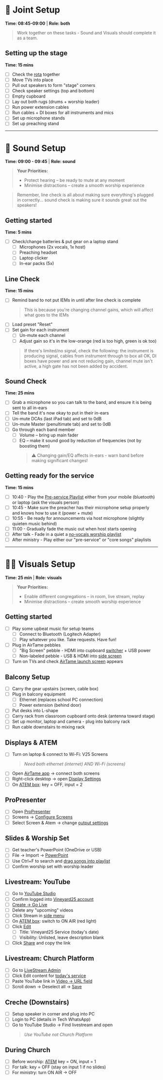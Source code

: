 # 🤝 Joint Setup
**Time: 08:45-09:00** | **Role: both**

> Work together on these tasks - Sound and Visuals should complete it as a team.

## Setting up the stage
**Time: 15 mins**
- [ ] Check the [rota](https://vineyard25.churchsuite.com/my/rotas/all) together
- [ ] Move TVs into place
- [ ] Pull out speakers to form "stage" corners
- [ ] Check speaker settings (top and bottom)
- [ ] Empty cupboard
- [ ] Lay out both rugs (drums + worship leader)
- [ ] Run power extension cables
- [ ] Run cables + DI boxes for all instruments and mics
- [ ] Set up microphone stands
- [ ] Set up preaching stand

---

# 🎵 Sound Setup
**Time: 09:00 - 09:45** | **Role: sound**

> **Your Priorities:**
> - Protect hearing – be ready to mute at any moment
> - Minimise distractions – create a smooth worship experience

> Remember, line check is all about making sure everything's plugged in correctly... sound check is making sure it sounds great out the speakers!

## Getting started
**Time: 5 mins**
- [ ] Check/change batteries & put gear on a laptop stand
  - [ ] Microphones (2x vocals, 1x host)
  - [ ] Preaching headset
  - [ ] Laptop clicker
  - [ ] In-ear packs (5x)
     
## Line Check
**Time: 15 mins**
- [ ] Remind band to not put IEMs in until after line check is complete
  > This is because you're changing channel gains, which will affect what goes to the IEMs
- [ ] Load preset "Reset"
- [ ] Set gain for each instrument
  - [ ] Un-mute each channel
  - [ ] Adjust gain so it's in the low-orange (red is too high, green is ok too)
  > If there's limited/no signal, check the following: the instrument is producing signal, cables from instrument through to box all OK, DI boxes have power and are not reducing gain, channel mute isn't active, a high gate has not been added by accident.

## Sound Check
**Time: 25 mins**
- [ ] Grab a microphone so you can talk to the band, and ensure it is being sent to all in-ears
- [ ] Tell the band it's now okay to put in their in-ears
- [ ] Un-mute DCAs (last iPad tab) and set to 0dB
- [ ] Un-mute Master (penultimate tab) and set to 0dB
- [ ] Go through each band member
  - [ ] Volume – bring up main fader
  - [ ] EQ – make it sound good by reduction of frequencies (not by boosting them)
    > ⚠️ Changing gain/EQ affects in-ears - warn band before making significant changes!

## Getting ready for the service
**Time: 15 mins**
- [ ] 10:40 - Play the [Pre-service Playlist](https://open.spotify.com/playlist/6eFHoqPnNc89xkq8eM78Bj) either from your mobile (bluetooth) or laptop (ask the visuals person)
- [ ] 10:45 - Make sure the preacher has their microphone setup properly and knows how to use it (power + mute)
- [ ] 10:55 - Be ready for announcements via host microphone (slightly quieten music behind)
- [ ] 11:00 - Gradually fade the music out when host starts opening
- [ ] After talk - Fade in a quiet a [no-vocals worship playlist](https://open.spotify.com/playlist/7dqiLIfuehHZvHQdHoHEaF)
- [ ] After ministry - Play either our "pre-service" or "core songs" playlists

---

# 👨‍💻 Visuals Setup
**Time: 25 min** | **Role: visuals**

> **Your Priorities:**
> - Enable different congregations – in room, live stream, replay
> - Minimise distractions – create smooth worship experience

## Getting started
- [ ] Play some upbeat music for setup teams
  - [ ] Connect to Bluetooth (Logitech Adapter)
  - [ ] Play whatever you like. Take requests. Have fun!
- [ ] Plug in AirTame pebbles
  - [ ] "Big Screen" pebble - HDMI into cupboard [switcher](https://tech.vineyard25.org/assets/hdmi-switcher.jpg) + USB power
  - [ ] Non-labeled pebble - USB & HDMI into [side screen](https://tech.vineyard25.org/assets/airtame-sidescreen.jpg)
- [ ] Turn on TVs and check [AirTame launch screen](https://tech.vineyard25.org/assets/airtame-launch-screen.jpg) appears

## Balcony Setup
- [ ] Carry the gear upstairs (screen, cable box)
- [ ] Plug in balcony equipment
  - [ ] Ethernet (replaces school PC connection)
  - [ ] Power extension (behind door)
- [ ] Put desks into L-shape
- [ ] Carry rack from classroom cupboard onto desk (antenna toward stage)
- [ ] Set up monitor, laptop and camera - plug into balcony rack
- [ ] Run cable downstairs to mixing rack

## Displays & ATEM

- [ ] Turn on laptop & connect to Wi-Fi: V25 Screens
  > *Need both ethernet (internet) AND Wi-Fi (screens)*
- [ ] Open [AirTame app](https://tech.vineyard25.org/assets/airtamelogo.jpg) → connect both screens
- [ ] Right-click desktop → open [Display Settings](https://tech.vineyard25.org/assets/desktop-right-click.jpg)
- [ ] On [ATEM box](https://tech.vineyard25.org/assets/atembuttons.png): key = OFF, input = 2

## ProPresenter

- [ ] Open [ProPresenter](https://tech.vineyard25.org/assets/propresenter.png)
- [ ] Screens → [Configure Screens](https://tech.vineyard25.org/assets/configscreens.png)
- [ ] Select Screen & Atem → change [output settings](https://tech.vineyard25.org/assets/screensetup.png)

## Slides & Worship Set

- [ ] Get teacher's PowerPoint (OneDrive or USB)
- [ ] File → Import → [PowerPoint](https://tech.vineyard25.org/assets/importslides.png)
- [ ] Use Ctrl+F to search and [drag songs into playlist](https://tech.vineyard25.org/assets/addsong2.png)
- [ ] Confirm worship set with worship leader

## Livestream: YouTube

- [ ] Go to [YouTube Studio](http://studio.youtube.com)
- [ ] Confirm logged into [Vineyard25 account](https://tech.vineyard25.org/assets/youtube-login.png)
- [ ] [Create → Go Live](https://tech.vineyard25.org/assets/youtube-golive.png)
- [ ] Delete any "upcoming" videos
- [ ] Click Stream in [side menu](https://tech.vineyard25.org/assets/youtube-stream-panel.png)
- [ ] On [ATEM box](https://tech.vineyard25.org/assets/atembuttons.png): switch to ON AIR (red light)
- [ ] Click [Edit](https://tech.vineyard25.org/assets/youtube-stream2.png)
  - [ ] Title: Vineyard25 Service (today's date)
  - [ ] Visibility: Unlisted, leave description blank
- [ ] Click [Share](https://tech.vineyard25.org/assets/youtube-stream3.png) and copy the link

## Livestream: Church Platform

- [ ] Go to [LiveStream Admin](https://live.wokinghamvineyard.org/admin/services)
- [ ] Click Edit content for [today's service](https://tech.vineyard25.org/assets/livestream-services.png)
- [ ] Paste YouTube link in [Video → URL field](https://tech.vineyard25.org/assets/livestream-url.png)
- [ ] Scroll down → Deselect all → [Save](https://tech.vineyard25.org/assets/livestream-save.png)

## Creche (Downstairs)

- [ ] Setup speaker in corner and plug into PC
- [ ] Login to PC (details in Tech WhatsApp)
- [ ] Go to YouTube Studio → Find livestream and open
  > *Use YouTube not Church Platform*

## During Church

- [ ] Before worship: [ATEM](https://tech.vineyard25.org/assets/atembuttons.png) key = ON, input = 1
- [ ] For talk: key = OFF (stay on input 1 if no slides)
- [ ] For ministry: turn ON AIR → OFF
